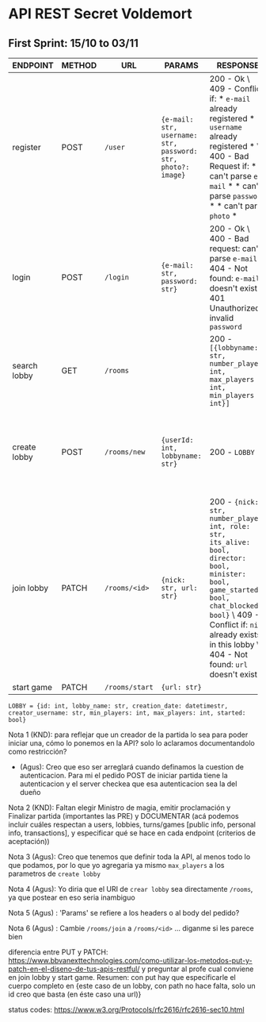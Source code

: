 # API REST Secret Voldemort

## First Sprint: 15/10 to 03/11

| ENDPOINT  | METHOD | URL | PARAMS       | RESPONSE | COMMENTS |
| ------------------ | ------- | ------- | -------------------------------------- | ------------------------- | ----------- |
| register | POST   | `/user`       | `{e-mail: str, username: str, password: str, photo?: image}`                      | 200 - Ok \ 409 - Conflict if: * `e-mail` already registered * * `username` already registered * \ 400 - Bad Request if: * can't parse `e-mail` * * can't parse `password` * * can't parse `photo` * | For now not include e-mail validation. password is a hash |
| login | POST   | `/login`  | `{e-mail: str, password: str}` | 200 - Ok \ 400 - Bad request: can't parse `e-mail` \ 404 - Not found: `e-mail` doesn't exist \ 401 Unauthorized: invalid `password` | password is a hash |
| search lobby | GET | `/rooms` | | 200 - `[{lobbyname: str, number_player: int, max_players : int, min_players : int}]` | Not implemented in this sprint |
| create lobby | POST   | `/rooms/new`      | `{userId: int, lobbyname: str}` | 200 - `LOBBY` | Later add in Params: `, max_players?: int, max_players?: int`. For now, min_players = max_players = 5 |
| join lobby | PATCH    | `/rooms/<id>` | `{nick: str, url: str}` | 200 - `{nick: str, number_player: int, role: str, its_alive: bool, director: bool, minister: bool, game_started: bool, chat_blocked: bool}` \ 409 - Conflict if: `nick` already exists in this lobby \ 404 - Not found: `url` doesn't exist | Later url endpoint will be `/rooms/<id>` PRE: user is login |
| start game | PATCH   | `/rooms/start` | `{url: str}` |  


`LOBBY = {id: int, lobby_name: str, creation_date: datetimestr, creator_username: str, min_players: int, max_players: int, started: bool}`

Nota 1 (KND): para reflejar que un creador de la partida lo sea para poder iniciar una, cómo lo ponemos en la API? solo lo aclaramos documentandolo como restricción?  
 - (Agus): Creo que eso ser arreglará cuando definamos la cuestion de autenticacion. Para mi el pedido POST de iniciar partida tiene la autenticacion y el server checkea que esa autenticacion sea la del dueño

Nota 2 (KND): Faltan elegir Ministro de magia, emitir proclamación y Finalizar partida (importantes las PRE) y DOCUMENTAR (acá podemos incluir cuáles respectan a users, lobbies, turns/games [public info, personal info, transactions], y especificar qué se hace en cada endpoint (criterios de aceptación))

Nota 3 (Agus): Creo que tenemos que definir toda la API, al menos todo lo que podamos, por lo que yo agregaria ya mismo `max_players` a los parametros de `create lobby`

Nota 4 (Agus): Yo diria que el URI de `crear lobby` sea directamente `/rooms`, ya que postear en eso seria inambiguo

Nota 5 (Agus) : 'Params' se refiere a los headers o al body del pedido?

Nota 6 (Agus) : Cambie `/rooms/join` a `/rooms/<id>` ... diganme si les parece bien

diferencia entre PUT y PATCH: https://www.bbvanexttechnologies.com/como-utilizar-los-metodos-put-y-patch-en-el-diseno-de-tus-apis-restful/ y preguntar al profe cual conviene en join lobby y start game. Resumen: con put hay que especificarle el cuerpo completo en {este caso de un lobby, con path no hace falta, solo un id creo que basta (en éste caso una url)}

status codes: https://www.w3.org/Protocols/rfc2616/rfc2616-sec10.html